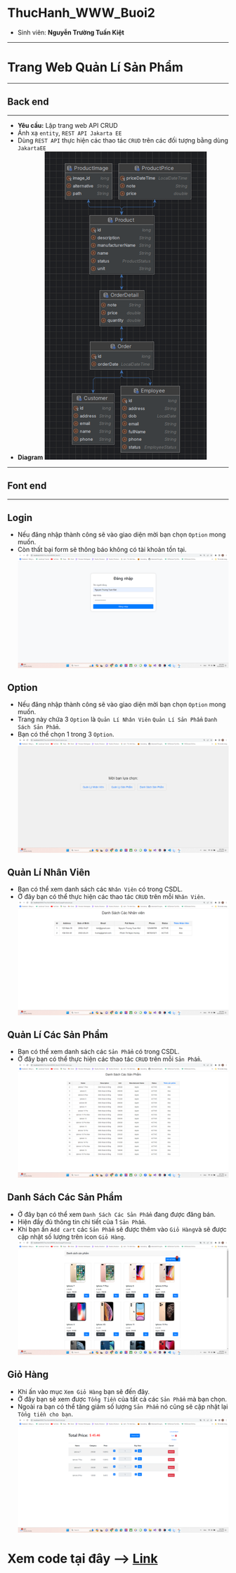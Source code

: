 # ThucHanh_WWW_Buoi2
- Sinh viên: **Nguyễn Trường Tuấn Kiệt**
---
# Trang Web Quản Lí Sản Phẩm
---
## Back end
---
- **Yêu cầu:** Lập trang web API CRUD
- Ánh xạ `entity`, `REST API Jakarta EE`
- Dùng `REST API` thực hiện các thao tác `CRUD` trên các đối tượng bằng dùng `JakartaEE`
- **Diagram**
![image](https://github.com/nguyentruongtuankiet/ThucHanh_WWW_Buoi2/blob/Buoi2/Minh%20Chung/diagram.png?raw=true)
---
## Font end
---
## Login
- Nếu đăng nhập thành công sẽ vào giao diện mời bạn chọn `Option` mong muốn.
- Còn thất bại form sẽ thông báo không có tài khoản tồn tại.
![image](https://github.com/nguyentruongtuankiet/ThucHanh_WWW_Buoi2/blob/Buoi2/Minh%20Chung/login.png?raw=true)
## Option
- Nếu đăng nhập thành công sẽ vào giao diện mời bạn chọn `Option` mong muốn.
- Trang này chứa 3 `Option` là `Quản Lí Nhân Viên` `Quản Lí Sản Phẩm` `Danh Sách Sản Phẩm`.
- Bạn có thể chọn 1 trong 3 `Option`.
![image](https://github.com/nguyentruongtuankiet/ThucHanh_WWW_Buoi2/blob/Buoi2/Minh%20Chung/option.png?raw=true)
## Quản Lí Nhân Viên
- Bạn có thể xem danh sách các `Nhân Viên` có trong CSDL.
- Ở đây bạn có thể thực hiện các thao tác `CRUD` trên mỗi `Nhân Viên`.
 ![image](https://github.com/nguyentruongtuankiet/ThucHanh_WWW_Buoi2/blob/Buoi2/Minh%20Chung/Emploee.png?raw=true)
## Quản Lí Các Sản Phẩm
- Bạn có thể xem danh sách các `Sản Phẩm` có trong CSDL.
- Ở đây bạn có thể thực hiện các thao tác `CRUD` trên mỗi `Sản Phẩm`.
 ![image](https://github.com/nguyentruongtuankiet/ThucHanh_WWW_Buoi2/blob/Buoi2/Minh%20Chung/Product.png?raw=true)
## Danh Sách Các Sản Phẩm
- Ở đây bạn có thể xem `Danh Sách Các Sản Phẩm` đang được đăng bán.
- Hiện đầy đủ thông tin chi tiết của 1 `Sản Phẩm`.
- Khi bạn ấn `Add cart` các `Sản Phẩm` sẽ được thêm vào `Giỏ Hàng`và sẽ được cập nhật số lượng trên icon `Giỏ Hàng`.
 ![image](https://github.com/nguyentruongtuankiet/ThucHanh_WWW_Buoi2/blob/Buoi2/Minh%20Chung/listproduct.png?raw=true)
 ## Giỏ Hàng
 - Khi ấn vào mục `Xem Giỏ Hàng` bạn sẽ đến đây.
 - Ở đây bạn sẽ xem được `Tổng Tiền` của tất cả các `Sản Phẩm` mà bạn chọn.
 - Ngoài ra bạn có thể tăng giảm số lượng `Sản Phẩm` nó cũng sẽ cập nhật lại `Tổng tiền cho bạn`.
 ![image](https://github.com/nguyentruongtuankiet/ThucHanh_WWW_Buoi2/blob/Buoi2/Minh%20Chung/cart.png?raw=true)


# Xem code tại đây --> [Link](https://github.com/nguyentruongtuankiet/ThucHanh_WWW_Buoi2)
